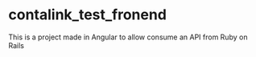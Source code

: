 # contalink_test_fronend
This is a project made in Angular to allow consume an API from Ruby on Rails
